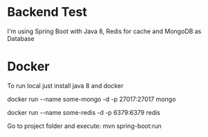 # Backend Test

I'm using Spring Boot with Java 8, Redis for cache and MongoDB as Database

# Docker 
To run local just install java 8 and docker

docker run --name some-mongo -d -p 27017:27017 mongo

docker run --name some-redis -d -p 6379:6379 redis

Go to project folder and execute:
mvn spring-boot:run